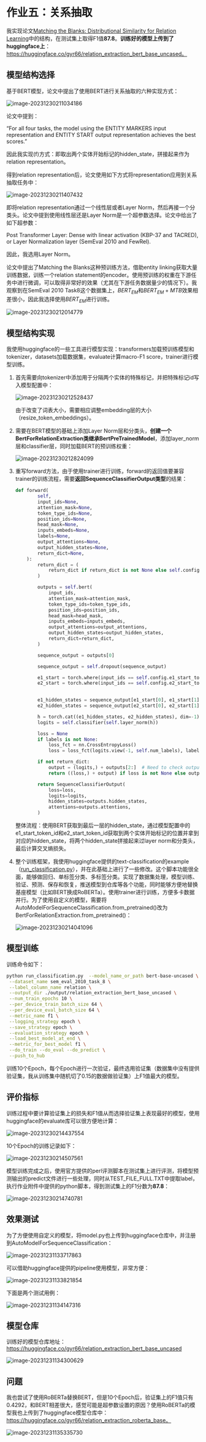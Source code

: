 # 作业五：关系抽取

我实现论文[Matching the Blanks: Distributional Similarity for Relation Learning](https://aclanthology.org/P19-1279.pdf)中的结构，在测试集上取得F1值**87.8**。**训练好的模型上传到了huggingface上**：https://huggingface.co/gyr66/relation_extraction_bert_base_uncased。

## 模型结构选择

基于BERT模型，论文中提出了使用BERT进行关系抽取的六种实现方式：

![image-20231230211034186](./picture/image-20231230211034186.png)

论文中提到：

“For all four tasks, the model using the ENTITY MARKERS input representation and ENTITY START output representation achieves the best scores.”

因此我实现(f)方式：即取出两个实体开始标记的hidden_state，拼接起来作为relation representation。

得到relation representation后，论文使用如下方式将representation应用到关系抽取任务中：

![image-20231230211407432](./picture/image-20231230211407432.png)

即将relation representation通过一个线性层或者Layer Norm，然后再接一个分类头。论文中提到使用线性层还是Layer Norm是一个超参数选择。论文中给出了如下超参数：

Post Transformer Layer: Dense with linear activation (KBP-37 and TACRED), or Layer Normalization layer (SemEval 2010 and FewRel).

因此，我选用Layer Norm。

论文中提出了Matching the Blanks这种预训练方法，借助entity linking获取大量训练数据，训练一个relation statement的encoder。使用预训练的权重在下游任务中进行微调，可以取得非常好的效果（尤其在下游任务数据量少的情况下）。我观察到在SemEval 2010 Task8这个数据集上，$BERT_{EM}$和$BERT_{EM}+MTB$效果相差很小，因此我选择使用$BERT_{EM}$进行训练。

![image-20231230212014779](./picture/image-20231230212014779.png)

## 模型结构实现

我使用huggingface的一些工具进行模型实现：transformers加载预训练模型和tokenizer，datasets加载数据集，evaluate计算macro-F1 score，trainer进行模型训练。

1. 首先需要向tokenizer中添加用于分隔两个实体的特殊标记，并把特殊标记id写入模型配置中：

   ![image-20231230212528437](./picture/image-20231230212528437.png)

   由于改变了词表大小，需要相应调整embedding层的大小（resize_token_embeddings）。

2. 需要在BERT模型的基础上添加Layer Norm层和分类头，**创建一个BertForRelationExtraction类继承BertPreTrainedModel**，添加layer_norm层和classifier层，同时加载BERT的预训练权重：

   ![image-20231230212824099](./picture/image-20231230212824099.png)

3. 重写forward方法，由于使用trainer进行训练，forward的返回值要兼容trainer的训练流程，需要**返回SequenceClassifierOutput类型**的结果：

   ```python
   def forward(
           self,
           input_ids=None,
           attention_mask=None,
           token_type_ids=None,
           position_ids=None,
           head_mask=None,
           inputs_embeds=None,
           labels=None,
           output_attentions=None,
           output_hidden_states=None,
           return_dict=None,
       ):
           return_dict = (
               return_dict if return_dict is not None else self.config.use_return_dict
           )
   
           outputs = self.bert(
               input_ids,
               attention_mask=attention_mask,
               token_type_ids=token_type_ids,
               position_ids=position_ids,
               head_mask=head_mask,
               inputs_embeds=inputs_embeds,
               output_attentions=output_attentions,
               output_hidden_states=output_hidden_states,
               return_dict=return_dict,
           )
   
           sequence_output = outputs[0]
   
           sequence_output = self.dropout(sequence_output)
   
           e1_start = torch.where(input_ids == self.config.e1_start_token_id)
           e2_start = torch.where(input_ids == self.config.e2_start_token_id)
           
   
           e1_hidden_states = sequence_output[e1_start[0], e1_start[1]]
           e2_hidden_states = sequence_output[e2_start[0], e2_start[1]]
   
           h = torch.cat((e1_hidden_states, e2_hidden_states), dim=-1)
           logits = self.classifier(self.layer_norm(h))
   
           loss = None
           if labels is not None:
               loss_fct = nn.CrossEntropyLoss()
               loss = loss_fct(logits.view(-1, self.num_labels), labels.view(-1))
   
           if not return_dict:
               output = (logits,) + outputs[2:]  # Need to check outputs shape
               return ((loss,) + output) if loss is not None else output
   
           return SequenceClassifierOutput(
               loss=loss,
               logits=logits,
               hidden_states=outputs.hidden_states,
               attentions=outputs.attentions,
           )
   ```

   整体流程：使用BERT获取到最后一层的hidden_state，通过模型配置中的e1_start_token_id和e2_start_token_id获取到两个实体开始标记的位置并拿到对应的hidden_state，将两个hidden_state拼接起来过layer norm和分类头，最后计算交叉熵损失。

4. 整个训练框架，我使用huggingface提供的text-classification的example（[run_classification.py](https://github.com/huggingface/transformers/blob/main/examples/pytorch/text-classification/run_classification.py)），并在此基础上进行了一些修改。这个脚本功能很全面，能够做回归、单标签分类、多标签分类。实现了数据集处理，模型训练、验证、预测、保存和恢复，推送模型到仓库等各个功能，同时能够方便地替换基座模型（比如BERT换成RoBERTa）。使用trainer进行训练，方便多卡数据并行。为了使用自定义的模型，需要将AutoModelForSequenceClassification.from_pretrained()改为BertForRelationExtraction.from_pretrained()：

   ![image-20231230214041096](./picture/image-20231230214041096.png)

## 模型训练

训练命令如下：

```sh
python run_classification.py  --model_name_or_path bert-base-uncased \
 --dataset_name sem_eval_2010_task_8 \
 --label_column_name relation \
 --output_dir ./output/relation_extraction_bert_base_uncased \
 --num_train_epochs 10 \
 --per_device_train_batch_size 64 \
 --per_device_eval_batch_size 64 \
 --metric_name f1 \
 --logging_strategy epoch \
 --save_strategy epoch \
 --evaluation_strategy epoch \
 --load_best_model_at_end \
 --metric_for_best_model f1 \
 --do_train --do_eval --do_predict \
 --push_to_hub
```

训练10个Epoch，每个Epoch进行一次验证，最终选用验证集（数据集中没有提供验证集，我从训练集中随机切了0.15的数据做验证集）上F1值最大的模型。

## 评价指标

训练过程中要计算验证集上的损失和F1值从而选择验证集上表现最好的模型，使用huggingface的evaluate库可以很方便地计算：

![image-20231230214437554](./picture/image-20231230214437554.png)

10个Epoch的训练记录如下：

![image-20231230214507561](./picture/image-20231230214507561.png)

模型训练完成之后，使用官方提供的perl评测脚本在测试集上进行评测，将模型预测输出的predict文件进行一些处理，同时从TEST_FILE_FULL.TXT中提取label，执行作业附件中提供的python脚本，得到测试集上的F1分数为**87.8**：

![image-20231230214740781](./picture/image-20231230214740781.png)

## 效果测试

为了方便使用自定义的模型，将model.py也上传到huggingface仓库中，并注册到AutoModelForSequenceClassification：

![image-20231231133717863](./picture/image-20231231133717863.png)

可以借助huggingface提供的pipeline使用模型，非常方便：

![image-20231231133821854](./picture/image-20231231133821854.png)

下面是两个测试用例：

![image-20231231134147316](./picture/image-20231231134147316.png)

## 模型仓库

训练好的模型仓库地址：https://huggingface.co/gyr66/relation_extraction_bert_base_uncased

![image-20231231134300629](./picture/image-20231231134300629.png)

## 问题

我也尝试了使用RoBERTa替换BERT，但是10个Epoch后，验证集上的F1值只有0.4292，和BERT相差很大，感觉可能是超参数设置的原因？使用RoBERTa的模型我也上传到了huggingface模型仓库中：https://huggingface.co/gyr66/relation_extraction_roberta_base。

![image-20231231135335730](./picture/image-20231231135335730.png)